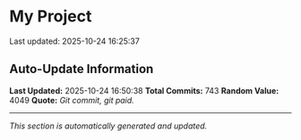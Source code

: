 # My Project


Last updated: 2025-10-24 16:25:37














































































































































































































































































































































































































































































































































































































































































































































































































































































































































































































































































































































































## Auto-Update Information

**Last Updated:** 2025-10-24 16:50:38
**Total Commits:** 743
**Random Value:** 4049
**Quote:** _Git commit, git paid._

---
_This section is automatically generated and updated._
